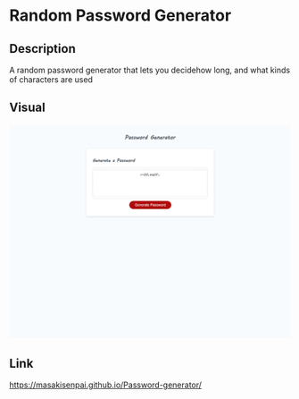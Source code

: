 # Random Password Generator

## Description

A random password generator that lets you decidehow long, and what kinds of characters are used
## Visual

![Screenshot](./assets/Images/passwordscreenshot.png)

## Link

https://masakisenpai.github.io/Password-generator/